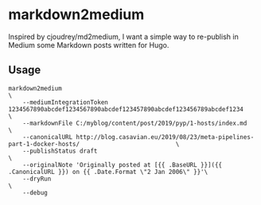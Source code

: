 # markdown2medium
Inspired by cjoudrey/md2medium, I want a simple way to re-publish in Medium some Markdown posts written for Hugo.

## Usage

```
markdown2medium                                                                                                     \
    --mediumIntegrationToken 1234567890abcdef1234567890abcdef123457890abcdef123456789abcdef1234                     \
    --markdownFile C:/myblog/content/post/2019/pyp/1-hosts/index.md                                                 \
    --canonicalURL http://blog.casavian.eu/2019/08/23/meta-pipelines-part-1-docker-hosts/                           \
    --publishStatus draft                                                                                           \
    --originalNote 'Originally posted at [{{ .BaseURL }}]({{ .CanonicalURL }}) on {{ .Date.Format \"2 Jan 2006\" }}'\
    --dryRun                                                                                                        \
    --debug
```